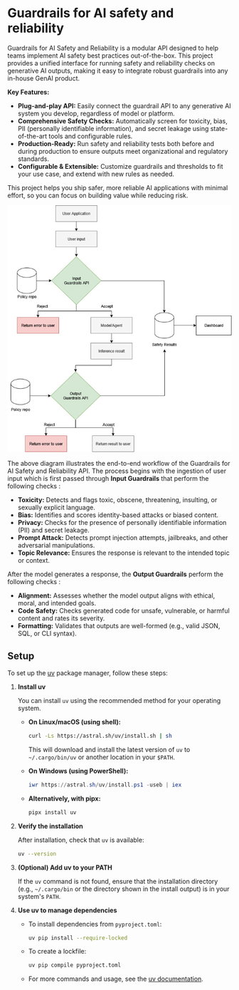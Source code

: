 # Guardrails for AI safety and reliability

Guardrails for AI Safety and Reliability is a modular API designed to help teams implement AI safety best practices out-of-the-box. This project provides a unified interface for running safety and reliability checks on generative AI outputs, making it easy to integrate robust guardrails into any in-house GenAI product.

**Key Features:**
- **Plug-and-play API:** Easily connect the guardrail API to any generative AI system you develop, regardless of model or platform.
- **Comprehensive Safety Checks:** Automatically screen for toxicity, bias, PII (personally identifiable information), and secret leakage using state-of-the-art tools and configurable rules.
- **Production-Ready:** Run safety and reliability tests both before and during production to ensure outputs meet organizational and regulatory standards.
- **Configurable & Extensible:** Customize guardrails and thresholds to fit your use case, and extend with new rules as needed.

This project helps you ship safer, more reliable AI applications with minimal effort, so you can focus on building value while reducing risk.

![Workflow Diagram](assets/workflow.jpg)

The above diagram illustrates the end-to-end workflow of the Guardrails for AI Safety and Reliability API. The process begins with the ingestion of user input which is first passed through **Input Guardrails** that perform the following checks : 
- **Toxicity:** Detects and flags toxic, obscene, threatening, insulting, or sexually explicit language.
- **Bias:** Identifies and scores identity-based attacks or biased content.
- **Privacy:** Checks for the presence of personally identifiable information (PII) and secret leakage.
- **Prompt Attack:** Detects prompt injection attempts, jailbreaks, and other adversarial manipulations.
- **Topic Relevance:** Ensures the response is relevant to the intended topic or context.

After the model generates a response, the **Output Guardrails** perform the following checks : 
- **Alignment:** Assesses whether the model output aligns with ethical, moral, and intended goals.
- **Code Safety:** Checks generated code for unsafe, vulnerable, or harmful content and rates its severity.
- **Formatting:** Validates that outputs are well-formed (e.g., valid JSON, SQL, or CLI syntax).


## Setup

To set up the [uv](https://github.com/astral-sh/uv) package manager, follow these steps:

1. **Install uv**

   You can install `uv` using the recommended method for your operating system.

   - **On Linux/macOS (using shell):**
     ```sh
     curl -Ls https://astral.sh/uv/install.sh | sh
     ```
     This will download and install the latest version of `uv` to `~/.cargo/bin/uv` or another location in your `$PATH`.

   - **On Windows (using PowerShell):**
     ```powershell
     iwr https://astral.sh/uv/install.ps1 -useb | iex
     ```

   - **Alternatively, with pipx:**
     ```sh
     pipx install uv
     ```

2. **Verify the installation**

   After installation, check that `uv` is available:
   ```sh
   uv --version
   ```

3. **(Optional) Add uv to your PATH**

   If the `uv` command is not found, ensure that the installation directory (e.g., `~/.cargo/bin` or the directory shown in the install output) is in your system's `PATH`.

4. **Use uv to manage dependencies**

   - To install dependencies from `pyproject.toml`:
     ```sh
     uv pip install --require-locked
     ```

   - To create a lockfile:
     ```sh
     uv pip compile pyproject.toml
     ```

   - For more commands and usage, see the [uv documentation](https://github.com/astral-sh/uv).
